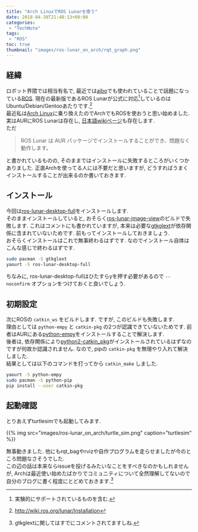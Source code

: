```yaml
---
title: "Arch LinuxでROS Lunarを使う"
date: 2018-04-30T21:48:13+09:00
categories:
 - "TechNote"
tags:
 - "ROS"
toc: true
thumbnail: "images/ros-lunar_on_arch/rqt_graph.png"
---
```


## 経緯
ロボット界隈では相当有名で, 最近では[aibo](https://aibo.sony.jp/)でも使われていることで話題になっている[ROS](http://wiki.ros.org/).
現在の最新版であるROS Lunarが公式に対応[^1]しているのはUbuntu/Debian/Gentooあたりです.[^2]  
最近私は[Arch Linux](https://www.archlinux.org/)に乗り換えたのでArchでもROSを使おうと思い始めました.
実はAURにROS Lunarは存在し, [日本語wikiページ](https://wiki.archlinux.jp/index.php/Ros)も存在します.  
ただ

> ROS Lunar は AUR パッケージでインストールすることができ、問題なく動作します。

と書かれているものの, そのままではインストールに失敗するところがいくつかありました.
正直Archを使ってる人には不要だと思いますが, どうすればうまくインストールすることが出来るのか書いておきます.

## インストール
今回は[ros-lunar-desktop-full](https://aur.archlinux.org/packages/ros-lunar-desktop-full/)をインストールします.  
そのままインストールしていると, おそらく[ros-lunar-image-view](https://aur.archlinux.org/packages/ros-lunar-image-view/)のビルドで失敗します.
これはコメントにも書かれていますが, 本来は必要な[gtkglext](https://www.archlinux.org/packages/extra/x86_64/gtkglext/)が依存関係に含まれていないためです.
前もってインストールしておきましょう.  
おそらくインストールはこれで無事終わるはずです.
なのでインストール自体はこんな感じで終わるはずです.

```bash
sudo pacman -S gtkglext
yaourt -S ros-lunar-desktop-full
```

ちなみに, ros-lunar-desktop-fullはひたすらyを押す必要があるので `--noconfirm` オプションをつけておくと良いでしょう.

## 初期設定
次にROSの `catkin_ws` をビルドします.
ですが, このビルドも失敗します.  
理由としては `python-empy` と `catkin-pkg` の2つが認識できていないためです.
前者はAURにある[python-empy](https://aur.archlinux.org/packages/python-empy/)をインストールすることで解決します.  
後者は, 依存関係により[python2-catkin_pkg](https://aur.archlinux.org/packages/python2-catkin_pkg/)がインストールされているはずなのですが何故か認識されません.
なので, pipの `catkin-pkg` を無理やり入れて解決しました.  
結果としては以下のコマンドを打ってから `catkin_make` しました.

```bash
yaourt -S python-empy
sudo pacman -S python-pip
pip install --user catkin-pkg
```

## 起動確認
とりあえずturtlesimでも起動してみます.

{{% img src="images/ros-lunar_on_arch/turtle_sim.png" caption="turtlesim" %}}

無事動きました.
他にもrqt_bagやrvizや自作プログラムを走らせましたが今のところ問題なさそうでした.  
この辺の話は本来ならissueを投げるみたいなことをすべきなのかもしれませんが, Archは最近使い始めたばかりでコミュニティについて全然理解してないので自分のブログに書く程度にとどめておきます.[^3]

[^1]:実験的にサポートされているものを含む.
[^2]:http://wiki.ros.org/lunar/Installation
[^3]:gtkglextに関してはすでにコメントされてますしね.
